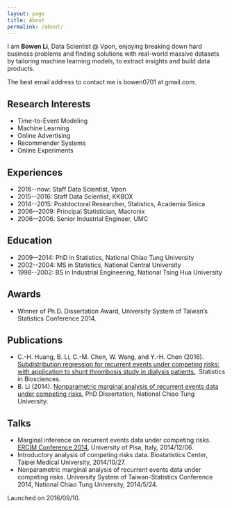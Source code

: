 ```yaml
---
layout: page
title: About
permalink: /about/
---
```


I am **Bowen Li**, Data Scientist @ Vpon, enjoying breaking down hard business problems and finding solutions with real-world massive datasets by tailoring machine learning models, to extract insights and build data products.

The best email address to contact me is bowen0701 at gmail.com.

## Research Interests

- Time-to-Event Modeling
- Machine Learning
- Online Advertising
- Recommender Systems
- Online Experiments

## Experiences

- 2016--now: Staff Data Scientist, Vpon
- 2015--2016: Staff Data Scientist, KKBOX
- 2014--2015: Postdoctoral Researcher, Statistics, Academia Sinica
- 2006--2009: Principal Statistician, Macronix
- 2006--2006: Senior Industrial Engineer, UMC

## Education

- 2009--2014: PhD in Statistics, National Chiao Tung University
- 2002--2004: MS in Statistics, National Central University
- 1998--2002: BS in Industrial Engineering, National Tsing Hua University

## Awards

- Winner of Ph.D. Dissertation Award, University System of Taiwan’s Statistics Conference 2014.

## Publications

- C.-H. Huang, B. Li, C.-M. Chen, W. Wang, and Y.-H. Chen (2016). [Subdistribution regression for recurrent events under competing risks: with application to shunt thrombosis study in dialysis patients.](http://link.springer.com/article/10.1007/s12561-016-9161-0). Statistics in Biosciences.
- B. Li (2014). [Nonparametric marginal analysis of recurrent events data under competing risks.](https://arxiv.org/abs/1707.01822) PhD Dissertation, National Chiao Tung University.

## Talks

- Marginal inference on recurrent events data under competing risks. [ERCIM Conference 2014](http://cmstatistics.org/ERCIM2014/index.php), University of Pisa, Italy, 2014/12/06.
- Introductory analysis of competing risks data. Biostatistics Center, Taipei Medical University, 2014/10/27.
- Nonparametric marginal analysis of recurrent events data under competing risks. University System of Taiwan-Statistics Conference 2014, National Chiao Tung University, 2014/5/24.

Launched on 2016/09/10.
